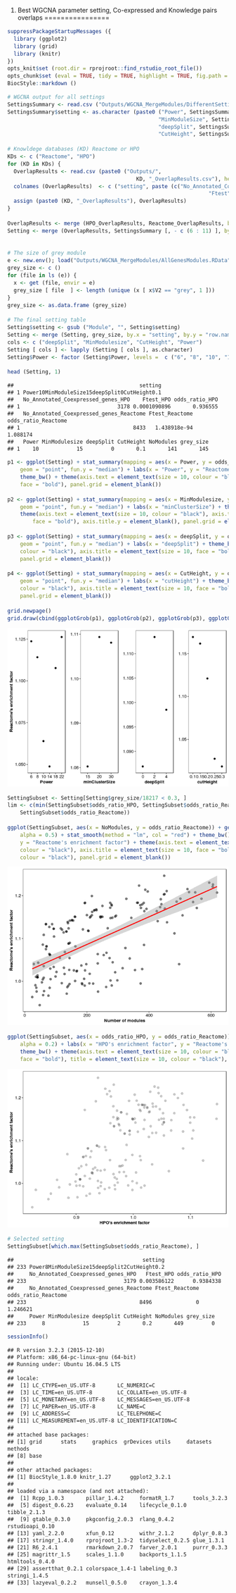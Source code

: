 1.  Best WGCNA parameter setting, Co-expressed and Knowledge pairs overlaps
================

``` r
suppressPackageStartupMessages ({ 
  library (ggplot2)
  library (grid)
  library (knitr)
})
opts_knit$set (root.dir = rprojroot::find_rstudio_root_file())
opts_chunk$set (eval = TRUE, tidy = TRUE, highlight = TRUE, fig.path = "../Figures/")
BiocStyle::markdown ()
```

``` r
# WGCNA output for all settings
SettingsSummary <- read.csv ("Outputs/WGCNA_MergeModules/DifferentSettingsSummary.csv", as.is = T)
SettingsSummary$setting <- as.character (paste0 ("Power", SettingsSummary$Power,
                                                "MinModuleSize", SettingsSummary$MinModulesize,
                                                "deepSplit", SettingsSummary$deepSplit,
                                                "CutHeight", SettingsSummary$CutHeight))

# Knowldege databases (KD) Reactome or HPO
KDs <- c ("Reactome", "HPO")
for (KD in KDs) { 
  OverlapResults <- read.csv (paste0 ("Outputs/", 
                                         KD, "_OverlapResults.csv"), header = F)
  colnames (OverlapResults)  <- c ("setting", paste (c("No_Annotated_Coexpressed_genes",
                                                                "Ftest", 	"odds_ratio"), KD, sep = "_"))
  assign (paste0 (KD, "_OverlapResults"), OverlapResults)
}

OverlapResults <- merge (HPO_OverlapResults, Reactome_OverlapResults, by = "setting")
Setting <- merge (OverlapResults, SettingsSummary [, - c (6 : 11) ], by = "setting")


# The size of grey module
e <- new.env(); load("Outputs/WGCNA_MergeModules/AllGenesModules.RData", envir = e)
grey_size <- c ()
for (file in ls (e)) {
  x <- get (file, envir = e)
  grey_size [ file  ] <- length (unique (x [ x$V2 == "grey", 1 ]))
}
grey_size <- as.data.frame (grey_size)

# The final setting table
Setting$setting <- gsub ("Module", "", Setting$setting)
Setting <- merge (Setting, grey_size, by.x = "setting", by.y = "row.names")
cols <- c ("deepSplit", "MinModulesize", "CutHeight", "Power")
Setting [ cols ] <- lapply (Setting [ cols ], as.character)
Setting$Power <- factor (Setting$Power, levels =  c ("6", "8", "10", "14", "18", "22"))

head (Setting, 1)
```

    ##                                        setting
    ## 1 Power10MinModuleSize15deepSplit0CutHeight0.1
    ##   No_Annotated_Coexpressed_genes_HPO    Ftest_HPO odds_ratio_HPO
    ## 1                               3178 0.0001090896       0.936555
    ##   No_Annotated_Coexpressed_genes_Reactome Ftest_Reactome odds_ratio_Reactome
    ## 1                                    8433   1.438918e-94            1.088174
    ##   Power MinModulesize deepSplit CutHeight NoModules grey_size
    ## 1    10            15         0       0.1       141       145

``` r
p1 <- ggplot(Setting) + stat_summary(mapping = aes(x = Power, y = odds_ratio_Reactome), 
    geom = "point", fun.y = "median") + labs(x = "Power", y = "Reactome's enrichment factor") + 
    theme_bw() + theme(axis.text = element_text(size = 10, colour = "black"), axis.title = element_text(size = 10, 
    face = "bold"), panel.grid = element_blank())

p2 <- ggplot(Setting) + stat_summary(mapping = aes(x = MinModulesize, y = odds_ratio_Reactome), 
    geom = "point", fun.y = "median") + labs(x = "minClusterSize") + theme_bw() + 
    theme(axis.text = element_text(size = 10, colour = "black"), axis.title = element_text(size = 10, 
        face = "bold"), axis.title.y = element_blank(), panel.grid = element_blank())

p3 <- ggplot(Setting) + stat_summary(mapping = aes(x = deepSplit, y = odds_ratio_Reactome), 
    geom = "point", fun.y = "median") + labs(x = "deepSplit") + theme_bw() + theme(axis.text = element_text(size = 10, 
    colour = "black"), axis.title = element_text(size = 10, face = "bold"), axis.title.y = element_blank(), 
    panel.grid = element_blank())

p4 <- ggplot(Setting) + stat_summary(mapping = aes(x = CutHeight, y = odds_ratio_Reactome), 
    geom = "point", fun.y = "median") + labs(x = "cutHeight") + theme_bw() + theme(axis.text = element_text(size = 10, 
    colour = "black"), axis.title = element_text(size = 10, face = "bold"), axis.title.y = element_blank(), 
    panel.grid = element_blank())

grid.newpage()
grid.draw(cbind(ggplotGrob(p1), ggplotGrob(p2), ggplotGrob(p3), ggplotGrob(p4), size = "first"))
```

![](../Figures/5.BestSetting-1.png)

``` r
SettingSubset <- Setting[Setting$grey_size/18217 < 0.3, ]
lim <- c(min(SettingSubset$odds_ratio_HPO, SettingSubset$odds_ratio_Reactome), max(SettingSubset$odds_ratio_HPO, 
    SettingSubset$odds_ratio_Reactome))

ggplot(SettingSubset, aes(x = NoModules, y = odds_ratio_Reactome)) + geom_point(size = 2, 
    alpha = 0.5) + stat_smooth(method = "lm", col = "red") + theme_bw() + labs(x = "Number of modules", 
    y = "Reactome's enrichment factor") + theme(axis.text = element_text(size = 10, 
    colour = "black"), axis.title = element_text(size = 10, face = "bold"), title = element_text(size = 10, 
    colour = "black"), panel.grid = element_blank())
```

![](../Figures/5.BestSetting-2.png)

``` r
ggplot(SettingSubset, aes(x = odds_ratio_HPO, y = odds_ratio_Reactome)) + geom_point(size = 2, 
    alpha = 0.2) + labs(x = "HPO's enrichment factor", y = "Reactome's enrichment factor") + 
    theme_bw() + theme(axis.text = element_text(size = 10, colour = "black"), axis.title = element_text(size = 10, 
    face = "bold"), title = element_text(size = 10, colour = "black"), panel.grid = element_blank())
```

![](../Figures/5.BestSetting-3.png)

``` r
# Selected setting
SettingSubset[which.max(SettingSubset$odds_ratio_Reactome), ]
```

    ##                                         setting
    ## 233 Power8MinModuleSize15deepSplit2CutHeight0.2
    ##     No_Annotated_Coexpressed_genes_HPO   Ftest_HPO odds_ratio_HPO
    ## 233                               3179 0.003586122      0.9384338
    ##     No_Annotated_Coexpressed_genes_Reactome Ftest_Reactome odds_ratio_Reactome
    ## 233                                    8496              0            1.246621
    ##     Power MinModulesize deepSplit CutHeight NoModules grey_size
    ## 233     8            15         2       0.2       449         0

``` r
sessionInfo()
```

    ## R version 3.2.3 (2015-12-10)
    ## Platform: x86_64-pc-linux-gnu (64-bit)
    ## Running under: Ubuntu 16.04.5 LTS
    ## 
    ## locale:
    ##  [1] LC_CTYPE=en_US.UTF-8       LC_NUMERIC=C              
    ##  [3] LC_TIME=en_US.UTF-8        LC_COLLATE=en_US.UTF-8    
    ##  [5] LC_MONETARY=en_US.UTF-8    LC_MESSAGES=en_US.UTF-8   
    ##  [7] LC_PAPER=en_US.UTF-8       LC_NAME=C                 
    ##  [9] LC_ADDRESS=C               LC_TELEPHONE=C            
    ## [11] LC_MEASUREMENT=en_US.UTF-8 LC_IDENTIFICATION=C       
    ## 
    ## attached base packages:
    ## [1] grid      stats     graphics  grDevices utils     datasets  methods  
    ## [8] base     
    ## 
    ## other attached packages:
    ## [1] BiocStyle_1.8.0 knitr_1.27      ggplot2_3.2.1  
    ## 
    ## loaded via a namespace (and not attached):
    ##  [1] Rcpp_1.0.3       pillar_1.4.2     formatR_1.7      tools_3.2.3     
    ##  [5] digest_0.6.23    evaluate_0.14    lifecycle_0.1.0  tibble_2.1.3    
    ##  [9] gtable_0.3.0     pkgconfig_2.0.3  rlang_0.4.2      rstudioapi_0.10 
    ## [13] yaml_2.2.0       xfun_0.12        withr_2.1.2      dplyr_0.8.3     
    ## [17] stringr_1.4.0    rprojroot_1.3-2  tidyselect_0.2.5 glue_1.3.1      
    ## [21] R6_2.4.1         rmarkdown_2.0.7  farver_2.0.1     purrr_0.3.3     
    ## [25] magrittr_1.5     scales_1.1.0     backports_1.1.5  htmltools_0.4.0 
    ## [29] assertthat_0.2.1 colorspace_1.4-1 labeling_0.3     stringi_1.4.5   
    ## [33] lazyeval_0.2.2   munsell_0.5.0    crayon_1.3.4
